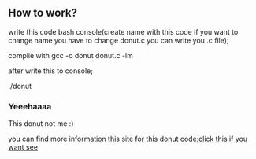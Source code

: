 ## How to work?

write this code bash console(create name with this code if you want to change name you have to change donut.c you can write you .c file);

compile with gcc -o donut donut.c -lm



after write this to console;

./donut

### Yeeehaaaa

This donut not me :)

you can find more information this site for this donut code;[click this if you want see](https://www.a1k0n.net/2006/09/15/obfuscated-c-donut.html)
